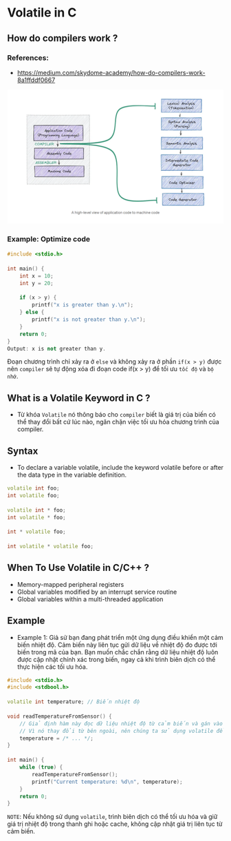 # Volatile in C
## How do compilers work ?
### References:
- https://medium.com/skydome-academy/how-do-compilers-work-8a1ffddf0667
  
<p align="center">
    <img src="./Images/Compiler.png" width="600px" alt="">
</p>

### Example: Optimize code 
~~~cpp
#include <stdio.h>

int main() {
    int x = 10;
    int y = 20;
    
    if (x > y) {
        printf("x is greater than y.\n");
    } else {
        printf("x is not greater than y.\n");
    }
    return 0;
}
Output: x is not greater than y.
~~~
Đoạn chương trình chỉ xảy ra ở `else` và không xảy ra ở phần `if(x > y)` được nên `compiler` sẽ tự động xóa đi đoạn code if(x > y) để tối ưu `tốc độ` và `bộ nhớ`.

## What is a Volatile Keyword in C ?
- Từ khóa `Volatile` nó thông báo cho `compiler` biết là giá trị của biến có thể thay đổi bất cứ lúc nào, ngăn chặn việc tối ưu hóa chương trình của compiler.

## Syntax
- To declare a variable volatile, include the keyword volatile before or after the data type in the variable definition.
~~~cpp
volatile int foo;
int volatile foo;

volatile int * foo;
int volatile * foo;

int * volatile foo;

int volatile * volatile foo;
~~~

## When To Use Volatile in C/C++ ?
- Memory-mapped peripheral registers
- Global variables modified by an interrupt service routine
- Global variables within a multi-threaded application

## Example
- Example 1: Giả sử bạn đang phát triển một ứng dụng điều khiển một cảm biến nhiệt độ. Cảm biến này liên tục gửi dữ liệu về nhiệt độ đo được tới biến trong mã của bạn. Bạn muốn chắc chắn rằng dữ liệu nhiệt độ luôn được cập nhật chính xác trong biến, ngay cả khi trình biên dịch có thể thực hiện các tối ưu hóa.
~~~cpp
#include <stdio.h>
#include <stdbool.h>

volatile int temperature; // Biến nhiệt độ

void readTemperatureFromSensor() {
    // Giả định hàm này đọc dữ liệu nhiệt độ từ cảm biến và gán vào biến temperature
    // Vì nó thay đổi từ bên ngoài, nên chúng ta sử dụng volatile để đảm bảo tính nhất quán.
    temperature = /* ... */;
}

int main() {
    while (true) {
        readTemperatureFromSensor();
        printf("Current temperature: %d\n", temperature);
    }
    return 0;
}
~~~
`NOTE`: Nếu không sử dụng `volatile`, trình biên dịch có thể tối ưu hóa và giữ giá trị nhiệt độ trong thanh ghi hoặc cache, không cập nhật giá trị liên tục từ cảm biến.
